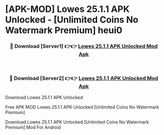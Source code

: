 # [APK-MOD] Lowes 25.1.1 APK Unlocked - [Unlimited Coins No Watermark Premium] heui0



<div align="center">
<h3>🔴 Download [Server1] 👉👉 <a href="https://momento.my/?title=Lowes_25.1.1_APK_Unlocked">Lowes 25.1.1 APK Unlocked Mod Apk</a></h3><br>

<h3>🔴 Download [Server2] 👉👉 <a href="https://momento.my/?title=Lowes_25.1.1_APK_Unlocked">Lowes 25.1.1 APK Unlocked Mod Apk</a></h3>
</div>



Download Lowes 25.1.1 APK Unlocked 

Free APK MOD Lowes 25.1.1 APK Unlocked [Unlimited Coins No Watermark Premium]

Download Lowes 25.1.1 APK Unlocked [Unlimited Coins No Watermark Premium] Mod For Android
